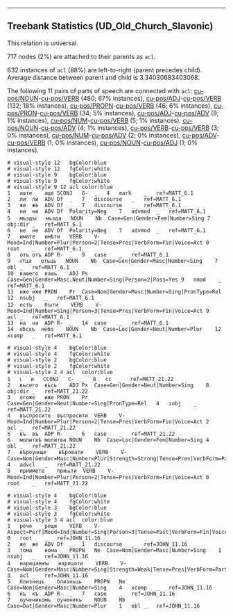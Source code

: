 

--------------------------------------------------------------------------------

## Treebank Statistics (UD_Old_Church_Slavonic)

This relation is universal.

717 nodes (2%) are attached to their parents as `acl`.

632 instances of `acl` (88%) are left-to-right (parent precedes child).
Average distance between parent and child is 3.34030683403068.

The following 11 pairs of parts of speech are connected with `acl`: [cu-pos/NOUN]()-[cu-pos/VERB]() (480; 67% instances), [cu-pos/ADJ]()-[cu-pos/VERB]() (132; 18% instances), [cu-pos/PROPN]()-[cu-pos/VERB]() (46; 6% instances), [cu-pos/PRON]()-[cu-pos/VERB]() (34; 5% instances), [cu-pos/ADJ]()-[cu-pos/ADV]() (9; 1% instances), [cu-pos/NUM]()-[cu-pos/VERB]() (5; 1% instances), [cu-pos/NOUN]()-[cu-pos/ADV]() (4; 1% instances), [cu-pos/VERB]()-[cu-pos/VERB]() (3; 0% instances), [cu-pos/NUM]()-[cu-pos/ADV]() (2; 0% instances), [cu-pos/ADV]()-[cu-pos/VERB]() (1; 0% instances), [cu-pos/NOUN]()-[cu-pos/ADJ]() (1; 0% instances).


~~~ conllu
# visual-style 12	bgColor:blue
# visual-style 12	fgColor:white
# visual-style 9	bgColor:blue
# visual-style 9	fgColor:white
# visual-style 9 12 acl	color:blue
1	аште	аще	SCONJ	G-	_	4	mark	_	ref=MATT_6.1
2	ли	ли	ADV	Df	_	7	discourse	_	ref=MATT_6.1
3	же	же	ADV	Df	_	7	discourse	_	ref=MATT_6.1
4	ни	ни	ADV	Df	Polarity=Neg	7	advmod	_	ref=MATT_6.1
5	мъздꙑ	мьзда	NOUN	Nb	Case=Gen|Gender=Fem|Number=Sing	7	obj:dir	_	ref=MATT_6.1
6	не	не	ADV	Df	Polarity=Neg	7	advmod	_	ref=MATT_6.1
7	имате	имѣти	VERB	V-	Mood=Ind|Number=Plur|Person=2|Tense=Pres|VerbForm=Fin|Voice=Act	0	root	_	ref=MATT_6.1
8	отъ	отъ	ADP	R-	_	9	case	_	ref=MATT_6.1
9	о҃тца	отьць	NOUN	Nb	Case=Gen|Gender=Masc|Number=Sing	7	obl	_	ref=MATT_6.1
10	вашего	вашь	ADJ	Ps	Case=Gen|Gender=Masc,Neut|Number=Sing|Person=2|Poss=Yes	9	nmod	_	ref=MATT_6.1
11	иже	иже	PRON	Pr	Case=Nom|Gender=Masc|Number=Sing|PronType=Rel	12	nsubj	_	ref=MATT_6.1
12	естъ	бꙑти	VERB	V-	Mood=Ind|Number=Sing|Person=3|Tense=Pres|VerbForm=Fin|Voice=Act	9	acl	_	ref=MATT_6.1
13	на	на	ADP	R-	_	14	case	_	ref=MATT_6.1
14	н҃бсхъ	небо	NOUN	Nb	Case=Loc|Gender=Neut|Number=Plur	12	xcomp	_	ref=MATT_6.1

~~~


~~~ conllu
# visual-style 4	bgColor:blue
# visual-style 4	fgColor:white
# visual-style 2	bgColor:blue
# visual-style 2	fgColor:white
# visual-style 2 4 acl	color:blue
1	ꙇ	и	CCONJ	C-	_	8	cc	_	ref=MATT_21.22
2	вьсего	вьсь	ADJ	Px	Case=Gen|Gender=Neut|Number=Sing	8	obj:dir	_	ref=MATT_21.22
3	егоже	иже	PRON	Pr	Case=Gen|Gender=Neut|Number=Sing|PronType=Rel	4	iobj	_	ref=MATT_21.22
4	въспросите	въспросити	VERB	V-	Mood=Ind|Number=Plur|Person=2|Tense=Pres|VerbForm=Fin|Voice=Act	2	acl	_	ref=MATT_21.22
5	въ	въ	ADP	R-	_	6	case	_	ref=MATT_21.22
6	молитвѣ	молитва	NOUN	Nb	Case=Loc|Gender=Fem|Number=Sing	4	obl	_	ref=MATT_21.22
7	вѣроуѭще	вѣровати	VERB	V-	Case=Nom|Gender=Masc|Number=Plur|Strength=Strong|Tense=Pres|VerbForm=Part|Voice=Act	4	advcl	_	ref=MATT_21.22
8	приимете	приѩти	VERB	V-	Mood=Ind|Number=Plur|Person=2|Tense=Pres|VerbForm=Fin|Voice=Act	0	root	_	ref=MATT_21.22

~~~


~~~ conllu
# visual-style 4	bgColor:blue
# visual-style 4	fgColor:white
# visual-style 3	bgColor:blue
# visual-style 3	fgColor:white
# visual-style 3 4 acl	color:blue
1	рече	рещи	VERB	V-	Aspect=Perf|Mood=Ind|Number=Sing|Person=3|Tense=Past|VerbForm=Fin|Voice=Act	0	root	_	ref=JOHN_11.16
2	же	же	ADV	Df	_	1	discourse	_	ref=JOHN_11.16
3	тома	ѳома	PROPN	Ne	Case=Nom|Gender=Masc|Number=Sing	1	nsubj	_	ref=JOHN_11.16
4	нарицаемꙑ	нарицати	VERB	V-	Case=Nom|Gender=Masc|Number=Sing|Strength=Weak|Tense=Pres|VerbForm=Part|Voice=Pass	3	acl	_	ref=JOHN_11.16
5	близнецъ	близньць	PROPN	Ne	Case=Nom|Gender=Masc|Number=Sing	4	xcomp	_	ref=JOHN_11.16
6	къ	къ	ADP	R-	_	7	case	_	ref=JOHN_11.16
7	оученикомъ	оученикъ	NOUN	Nb	Case=Dat|Gender=Masc|Number=Plur	1	obl	_	ref=JOHN_11.16

~~~


